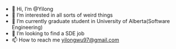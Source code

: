 - 👋 Hi, I’m @Yilong
- 👀 I’m interested in all sorts of weird things
- 🌱 I’m currently graduate student in University of Alberta(Software Engineering)
- 💞️ I’m looking to find a SDE job
- 📫 How to reach me yilongwu97@gmail.com

<!---
ALWYNWU/ALWYNWU is a ✨ special ✨ repository because its `README.md` (this file) appears on your GitHub profile.
You can click the Preview link to take a look at your changes.
--->

